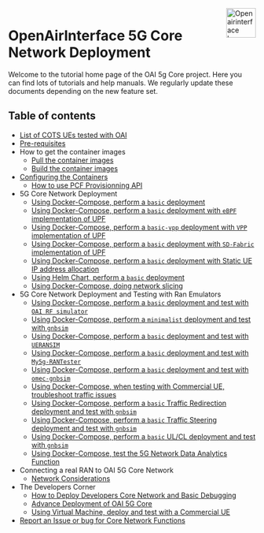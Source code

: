 <a href="https://openairinterface.org/">
    <img src="./images/oai_final_logo.png" alt="Openairinterface logo" title="Openairinterface" align="right" height="60" />
</a>

# OpenAirInterface 5G Core Network Deployment

Welcome to the tutorial home page of the OAI 5g Core project. Here you can find lots of tutorials and help manuals. We regularly update these documents depending on the new feature set.

## Table of contents

- [List of COTS UEs tested with OAI](./LIST_OF_TESTED_COTSUE.md)
- [Pre-requisites](./DEPLOY_PRE_REQUISITES.md)
- How to get the container images
    - [Pull the container images](./RETRIEVE_OFFICIAL_IMAGES.md)
    - [Build the container images](./BUILD_IMAGES.md)
- [Configuring the Containers](./CONFIGURATION.md)
    - [How to use PCF Provisionning API](./PCF_PROVISIONING_API.md)
- 5G Core Network Deployment
    - [Using Docker-Compose, perform a `basic` deployment](./DEPLOY_SA5G_BASIC_DEPLOYMENT.md)
    - [Using Docker-Compose, perform a `basic` deployment with `eBPF` implementation of UPF](./DEPLOY_SA5G_WITH_UPF_EBPF.md)
    - [Using Docker-Compose, perform a `basic-vpp` deployment with `VPP` implementation of UPF](./DEPLOY_SA5G_WITH_VPP_UPF.md)
    - [Using Docker-Compose, perform a `basic` deployment with `SD-Fabric` implementation of UPF](https://gitlab.eurecom.fr/oai/cn5g/oai-cn5g-upf-sdfabric/-/wikis/Deployment-using-Docker)
    - [Using Docker-Compose, perform a `basic` deployment with Static UE IP address allocation](./DEPLOY_SA5G_BASIC_STATIC_UE_IP.md)
    - [Using Helm Chart, perform a `basic` deployment](./DEPLOY_SA5G_HC.md)
    - [Using Docker-Compose, doing network slicing](./DEPLOY_SA5G_SLICING.md)
- 5G Core Network Deployment and Testing with Ran Emulators
    - [Using Docker-Compose, perform a `basic` deployment and test with `OAI RF simulator`](https://gitlab.eurecom.fr/oai/openairinterface5g/-/tree/develop/ci-scripts/yaml_files/5g_rfsimulator)
    - [Using Docker-Compose, perform a `minimalist` deployment and test with `gnbsim`](./DEPLOY_SA5G_MINI_WITH_GNBSIM.md)
    - [Using Docker-Compose, perform a `basic` deployment and test with `UERANSIM`](./DEPLOY_SA5G_WITH_UERANSIM.md)
    - [Using Docker-Compose, perform a `basic` deployment and test with `My5g-RANTester`](./DEPLOY_SA5G_WITH_My5g-RANTester.md)
    - [Using Docker-Compose, perform a `basic` deployment and test with `omec-gnbsim`](./DEPLOY_SA5G_WITH_OMEC_GNBSIM.md)
    - [Using Docker-Compose, when testing with Commercial UE, troubleshoot traffic issues](./TROUBLESHOOT_COTS_UE_TRAFFIC.md)
    - [Using Docker-Compose, perform a `basic` Traffic Redirection deployment and test with `gnbsim`](./DEPLOY_SA5G_REDIRECTION.md)
    - [Using Docker-Compose, perform a `basic` Traffic Steering deployment and test with `gnbsim`](./DEPLOY_SA5G_STEERING.md)
    - [Using Docker-Compose, perform a `basic` UL/CL deployment and test with `gnbsim`](./DEPLOY_SA5G_ULCL.md)
    - [Using Docker-Compose, test the  5G Network Data Analytics Function](https://gitlab.eurecom.fr/oai/cn5g/oai-cn5g-nwdaf/-/blob/master/docs/TUTORIAL.md)
- Connecting a real RAN to OAI 5G Core Network
    - [Network Considerations](./NETWORK_CONSIDERATIONS.md)
- The Developers Corner
    - [How to Deploy Developers Core Network and Basic Debugging](./DEBUG_5G_CORE.md)
    - [Advance Deployment of OAI 5G Core](./ADVANCE_DEPLOYMENT.md)
    - [Using Virtual Machine, deploy and test with a Commercial UE](./DEPLOY_SA5G_VM_COTSUE.md)
- [Report an Issue or bug for Core Network Functions](./DEPLOY_SA5G_BASIC_DEPLOYMENT.md#8-report-an-issue)
